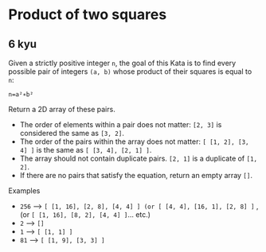 # Product of two squares
## 6 kyu

Given a strictly positive integer `n`, the goal of this Kata is to find every possible pair of integers `(a, b)` whose product of their squares is equal to `n`:
```
n=a²∗b²
```
Return a 2D array of these pairs.

- The order of elements within a pair does not matter: `[2, 3]` is considered the same as `[3, 2]`.
- The order of the pairs within the array does not matter: `[ [1, 2], [3, 4] ]` is the same as `[ [3, 4], [2, 1] ]`.
- The array should not contain duplicate pairs. `[2, 1]` is a duplicate of `[1, 2]`.
- If there are no pairs that satisfy the equation, return an empty array `[]`.

Examples

- `256` --> `[ [1, 16], [2, 8], [4, 4] ] (or [ [4, 4], [16, 1], [2, 8] ]` , (or `[ [1, 16], [8, 2], [4, 4] ]`... etc.)
- `2` --> `[]`
- `1` --> `[ [1, 1] ]`
- `81` --> `[ [1, 9], [3, 3] ]`


